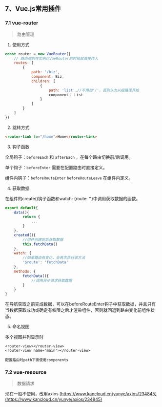 ## 7、Vue.js常用插件

### 7.1 vue-router

>  路由管理

1. 使用方式

```javascript
const router = new VueRouter({
    // 路由规则在实例化VueRouter的时候就直接传入
    routes: [
        {
            path: '/biz',
            component: Biz,
            children: [
                {
                    path: 'list',//不用加'/'，否则认为从根路径开始
                    component： List
                }
            ]
        }
    ]
})
```

2. 跳转方式

```html
<router-link to="/home">Home</router-link>
```

3. 钩子函数

全局钩子：`beforeEach` 和 `afterEach` ，在每个路由切换前/后调用。

单个钩子：`beforeEnter` 需要在配置路由时直接定义。

组件内钩子：`beforeRouteEnter` `beforeRouteLeave` 在组件内定义。

4. 获取数据

在组件的create()钩子函数和watch: {route: ''}中调用获取数据的函数。

```javascript
export default{
    data(){
        return {
            ...
        }
    },
    created(){
        //组件创建完后获取数据
        this.fetchData()
    },
    watch: {
        //如果路由有变化，会再次执行该方法
        '$route': 'fetchData'
    },
    methods: {
        fetchData(){
            //调用异步请求获取数据
        }
    }
}
```

在导航获取之前完成数据，可以在beforeRouteEnter钩子中获取数据，并且只有当数据获取成功或确定有权限之后才渲染组件，否则就回退到路由变化前组件状态。

5. 命名视图

多个视图并列显示时

```
<router-view></router-view>
<router-view name='main'></router-view>

配置路由时path下面使用components
```



### 7.2  vue-resource

>  数据请求

现在一般不使用，改用axios [https://www.kancloud.cn/yunye/axios/234845](https://www.kancloud.cn/yunye/axios/234845)